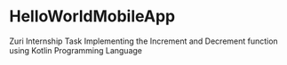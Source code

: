 # HelloWorldMobileApp
Zuri Internship Task
Implementing the Increment and Decrement function using Kotlin Programming Language
